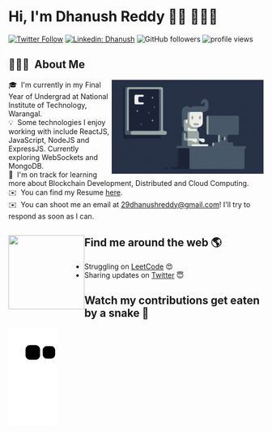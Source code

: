 # Hi, I'm Dhanush Reddy 👋🏾 👩🏾‍💻

[![Twitter Follow](https://img.shields.io/twitter/follow/dhanushreddy291?label=Follow)](https://twitter.com/intent/follow?screen_name=dhanushreddy291)
[![Linkedin: Dhanush](https://img.shields.io/badge/-Dhanush-blue?style=flat-square&logo=Linkedin&logoColor=white&link=https://www.linkedin.com/in/dhanushreddy29/)](https://www.linkedin.com/in/dhanushreddy29/)
![GitHub followers](https://img.shields.io/github/followers/dhanushreddy291?label=Follow&style=social)
<img alt = "profile views" src="https://komarev.com/ghpvc/?username=dhanushreddy291&color=brightgreen">  

<!-- ![Purple Gradient Geometric Technology Profile LinkedIn Banner  (1)](https://mir-s3-cdn-cf.behance.net/project_modules/1400/91dc1964120315.5ac77335ae374.png) -->


## 👨🏻‍💻 &nbsp;About Me

<img alt="Night Coding" src="https://raw.githubusercontent.com/AVS1508/AVS1508/master/assets/Night-Coding.gif" align="right"/>

🎓 &nbsp;I'm currently in my Final Year of Undergrad at National Institute of Technology, Warangal.\
💡 &nbsp;Some technologies I enjoy working with include ReactJS, JavaScript, NodeJS and ExpressJS. Currently exploring WebSockets and MongoDB.\
🌱 &nbsp;I'm on track for learning more about Blockchain Development, Distributed and Cloud Computing.\
✉️ &nbsp;You can find my Resume [here](https://app.box.com/s/7dwh8y767qeshq12a35zbklagdcppkd6).\
✉️ &nbsp;You can shoot me an email at 29dhanushreddy@gmail.com! I'll try to respond as soon as I can.



## Find me around the web 🌎 <a href="https://www.linkedin.com/in/dhanushreddy29/"><img align="left" width="150" height="146" src="https://github.com/M0nica/M0nica/blob/main/octomonica/m0nica-octocat-rotating.gif?raw=true"></a>
- Struggling on <a href="https://www.leetcode.com/DhanushReddy29/">LeetCode</a> 😍
- Sharing updates on <a href="https://twitter.com/dhanushreddy291">Twitter</a> 😇

## Watch my contributions get eaten by a snake 🐍
![snake gif](https://github.com/dhanushreddy291/Actions/blob/output/github-contribution-grid-snake.svg)
